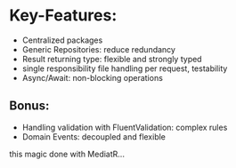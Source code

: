 # Key-Features:

- Centralized packages
- Generic Repositories: reduce redundancy
- Result returning type: flexible and strongly typed 
- single responsibility file handling per request, testability
- Async/Await: non-blocking operations

## Bonus:

- Handling validation with FluentValidation: complex rules
- Domain Events: decoupled and flexible


this magic done with MediatR...
